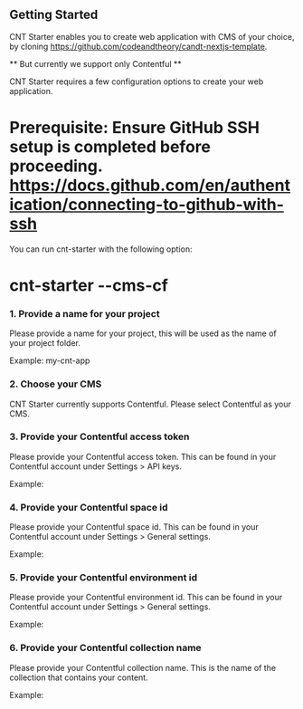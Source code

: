 ## Getting Started

CNT Starter enables you to create web application with CMS of your choice, by cloning https://github.com/codeandtheory/candt-nextjs-template.

** But currently we support only Contentful **

CNT Starter requires a few configuration options to create your web application.

# Prerequisite: Ensure GitHub SSH setup is completed before proceeding. https://docs.github.com/en/authentication/connecting-to-github-with-ssh

You can run cnt-starter with the following option:

# cnt-starter --cms-cf

### 1. Provide a name for your project

Please provide a name for your project, this will be used as the name of your project folder.

Example: my-cnt-app

### 2. Choose your CMS

CNT Starter currently supports Contentful. Please select Contentful as your CMS.

### 3. Provide your Contentful access token

Please provide your Contentful access token. This can be found in your Contentful account under Settings > API keys.

Example: <your access token>

### 4. Provide your Contentful space id

Please provide your Contentful space id. This can be found in your Contentful account under Settings > General settings.

Example: <your space id>

### 5. Provide your Contentful environment id

Please provide your Contentful environment id. This can be found in your Contentful account under Settings > General settings.

Example: <your environment id>

### 6. Provide your Contentful collection name

Please provide your Contentful collection name. This is the name of the collection that contains your content.

Example: <your collection name>

